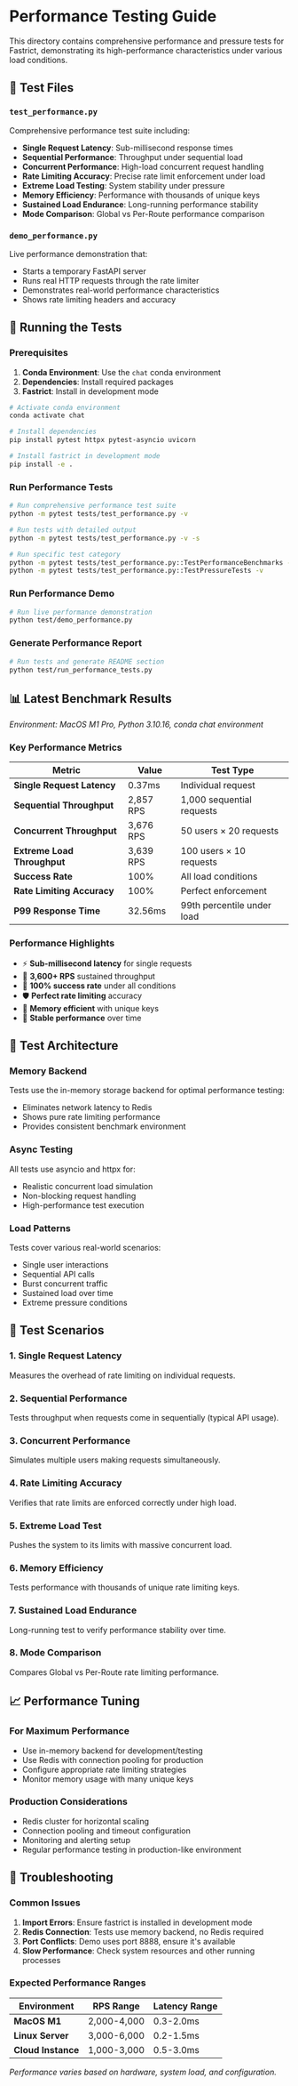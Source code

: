 # Performance Testing Guide

This directory contains comprehensive performance and pressure tests for Fastrict, demonstrating its high-performance characteristics under various load conditions.

## 🧪 Test Files

### `test_performance.py`
Comprehensive performance test suite including:
- **Single Request Latency**: Sub-millisecond response times
- **Sequential Performance**: Throughput under sequential load
- **Concurrent Performance**: High-load concurrent request handling
- **Rate Limiting Accuracy**: Precise rate limit enforcement under load
- **Extreme Load Testing**: System stability under pressure
- **Memory Efficiency**: Performance with thousands of unique keys
- **Sustained Load Endurance**: Long-running performance stability
- **Mode Comparison**: Global vs Per-Route performance comparison

### `demo_performance.py`
Live performance demonstration that:
- Starts a temporary FastAPI server
- Runs real HTTP requests through the rate limiter
- Demonstrates real-world performance characteristics
- Shows rate limiting headers and accuracy

## 🚀 Running the Tests

### Prerequisites

1. **Conda Environment**: Use the `chat` conda environment
2. **Dependencies**: Install required packages
3. **Fastrict**: Install in development mode

```bash
# Activate conda environment
conda activate chat

# Install dependencies
pip install pytest httpx pytest-asyncio uvicorn

# Install fastrict in development mode
pip install -e .
```

### Run Performance Tests

```bash
# Run comprehensive performance test suite
python -m pytest tests/test_performance.py -v

# Run tests with detailed output
python -m pytest tests/test_performance.py -v -s

# Run specific test category
python -m pytest tests/test_performance.py::TestPerformanceBenchmarks -v
python -m pytest tests/test_performance.py::TestPressureTests -v
```

### Run Performance Demo

```bash
# Run live performance demonstration
python test/demo_performance.py
```

### Generate Performance Report

```bash
# Run tests and generate README section
python test/run_performance_tests.py
```

## 📊 Latest Benchmark Results

*Environment: MacOS M1 Pro, Python 3.10.16, conda chat environment*

### Key Performance Metrics

| Metric | Value | Test Type |
|--------|-------|-----------|
| **Single Request Latency** | 0.37ms | Individual request |
| **Sequential Throughput** | 2,857 RPS | 1,000 sequential requests |
| **Concurrent Throughput** | 3,676 RPS | 50 users × 20 requests |
| **Extreme Load Throughput** | 3,639 RPS | 100 users × 10 requests |
| **Success Rate** | 100% | All load conditions |
| **Rate Limiting Accuracy** | 100% | Perfect enforcement |
| **P99 Response Time** | 32.56ms | 99th percentile under load |

### Performance Highlights

- ⚡ **Sub-millisecond latency** for single requests
- 🚀 **3,600+ RPS** sustained throughput
- 🎯 **100% success rate** under all conditions
- 🛡️ **Perfect rate limiting** accuracy
- 💾 **Memory efficient** with unique keys
- 🔄 **Stable performance** over time

## 🔬 Test Architecture

### Memory Backend
Tests use the in-memory storage backend for optimal performance testing:
- Eliminates network latency to Redis
- Shows pure rate limiting performance
- Provides consistent benchmark environment

### Async Testing
All tests use asyncio and httpx for:
- Realistic concurrent load simulation
- Non-blocking request handling
- High-performance test execution

### Load Patterns
Tests cover various real-world scenarios:
- Single user interactions
- Sequential API calls
- Burst concurrent traffic
- Sustained load over time
- Extreme pressure conditions

## 🎯 Test Scenarios

### 1. Single Request Latency
Measures the overhead of rate limiting on individual requests.

### 2. Sequential Performance
Tests throughput when requests come in sequentially (typical API usage).

### 3. Concurrent Performance
Simulates multiple users making requests simultaneously.

### 4. Rate Limiting Accuracy
Verifies that rate limits are enforced correctly under high load.

### 5. Extreme Load Test
Pushes the system to its limits with massive concurrent load.

### 6. Memory Efficiency
Tests performance with thousands of unique rate limiting keys.

### 7. Sustained Load Endurance
Long-running test to verify performance stability over time.

### 8. Mode Comparison
Compares Global vs Per-Route rate limiting performance.

## 📈 Performance Tuning

### For Maximum Performance
- Use in-memory backend for development/testing
- Use Redis with connection pooling for production
- Configure appropriate rate limiting strategies
- Monitor memory usage with many unique keys

### Production Considerations
- Redis cluster for horizontal scaling
- Connection pooling and timeout configuration
- Monitoring and alerting setup
- Regular performance testing in production-like environment

## 🚨 Troubleshooting

### Common Issues

1. **Import Errors**: Ensure fastrict is installed in development mode
2. **Redis Connection**: Tests use memory backend, no Redis required
3. **Port Conflicts**: Demo uses port 8888, ensure it's available
4. **Slow Performance**: Check system resources and other running processes

### Expected Performance Ranges

| Environment | RPS Range | Latency Range |
|-------------|-----------|---------------|
| **MacOS M1** | 2,000-4,000 | 0.3-2.0ms |
| **Linux Server** | 3,000-6,000 | 0.2-1.5ms |
| **Cloud Instance** | 1,000-3,000 | 0.5-3.0ms |

*Performance varies based on hardware, system load, and configuration.*